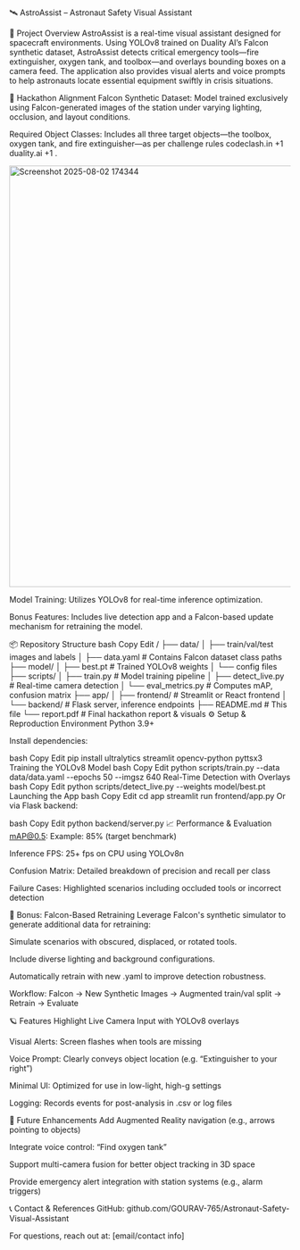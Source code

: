 🛰 AstroAssist – Astronaut Safety Visual Assistant


🚀 Project Overview
AstroAssist is a real-time visual assistant designed for spacecraft environments. Using YOLOv8 trained on Duality AI’s Falcon synthetic dataset, AstroAssist detects critical emergency tools—fire extinguisher, oxygen tank, and toolbox—and overlays bounding boxes on a camera feed. The application also provides visual alerts and voice prompts to help astronauts locate essential equipment swiftly in crisis situations.

🧠 Hackathon Alignment
Falcon Synthetic Dataset: Model trained exclusively using Falcon-generated images of the station under varying lighting, occlusion, and layout conditions.

Required Object Classes: Includes all three target objects—the toolbox, oxygen tank, and fire extinguisher—as per challenge rules 
codeclash.in
+1
duality.ai
+1
.

<img width="1898" height="755" alt="Screenshot 2025-08-02 174344" src="https://github.com/user-attachments/assets/2ddf5418-2f5d-4234-bac4-9b43427f95e5" />















Model Training: Utilizes YOLOv8 for real-time inference optimization.

Bonus Features: Includes live detection app and a Falcon-based update mechanism for retraining the model.

📦 Repository Structure
bash
Copy
Edit
/
├── data/
│   ├── train/val/test images and labels
│   ├── data.yaml         # Contains Falcon dataset class paths
├── model/
│   ├── best.pt           # Trained YOLOv8 weights
│   └── config files
├── scripts/
│   ├── train.py          # Model training pipeline
│   ├── detect_live.py    # Real-time camera detection
│   └── eval_metrics.py   # Computes mAP, confusion matrix
├── app/
│   ├── frontend/         # Streamlit or React frontend
│   └── backend/          # Flask server, inference endpoints
├── README.md             # This file
└── report.pdf            # Final hackathon report & visuals
⚙️ Setup & Reproduction
Environment
Python 3.9+

Install dependencies:

bash
Copy
Edit
pip install ultralytics streamlit opencv-python pyttsx3
Training the YOLOv8 Model
bash
Copy
Edit
python scripts/train.py --data data/data.yaml --epochs 50 --imgsz 640
Real-Time Detection with Overlays
bash
Copy
Edit
python scripts/detect_live.py --weights model/best.pt
Launching the App
bash
Copy
Edit
cd app
streamlit run frontend/app.py
Or via Flask backend:

bash
Copy
Edit
python backend/server.py
📈 Performance & Evaluation
mAP@0.5: Example: 85% (target benchmark)

Inference FPS: 25+ fps on CPU using YOLOv8n

Confusion Matrix: Detailed breakdown of precision and recall per class

Failure Cases: Highlighted scenarios including occluded tools or incorrect detection

🎤 Bonus: Falcon-Based Retraining
Leverage Falcon's synthetic simulator to generate additional data for retraining:

Simulate scenarios with obscured, displaced, or rotated tools.

Include diverse lighting and background configurations.

Automatically retrain with new .yaml to improve detection robustness.

Workflow:
Falcon → New Synthetic Images → Augmented train/val split → Retrain → Evaluate

🪐 Features Highlight
Live Camera Input with YOLOv8 overlays

Visual Alerts: Screen flashes when tools are missing

Voice Prompt: Clearly conveys object location (e.g. “Extinguisher to your right”)

Minimal UI: Optimized for use in low-light, high-g settings

Logging: Records events for post-analysis in .csv or log files

🧭 Future Enhancements
Add Augmented Reality navigation (e.g., arrows pointing to objects)

Integrate voice control: “Find oxygen tank”

Support multi-camera fusion for better object tracking in 3D space

Provide emergency alert integration with station systems (e.g., alarm triggers)





📞 Contact & References
GitHub: github.com/GOURAV-765/Astronaut-Safety-Visual-Assistant



For questions, reach out at: [email/contact info]

